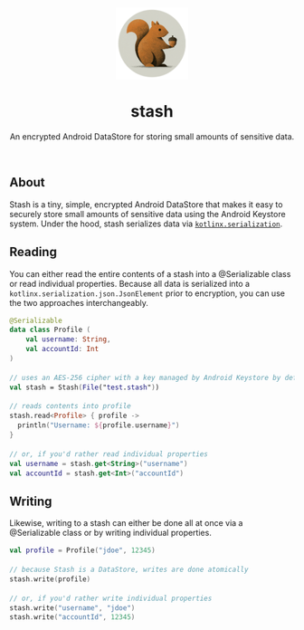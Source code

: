 <p align="center">
    <img width="128" src="icon.png" align="center" alt="Stash" />
    <h1 align="center">stash</h1>
    <p align="center">An encrypted Android DataStore for storing small amounts of sensitive data.</p>
    <p><br/></p>
</p>

## About
Stash is a tiny, simple, encrypted Android DataStore that makes it easy to securely store small amounts of sensitive data using the Android Keystore system. Under the hood, stash serializes data via [`kotlinx.serialization`](https://github.com/Kotlin/kotlinx.serialization/blob/master/docs/serialization-guide.md).

## Reading
You can either read the entire contents of a stash into a @Serializable class or read individual properties. Because all data is serialized into a `kotlinx.serialization.json.JsonElement` prior to encryption, you can use the two approaches interchangeably.
```kotlin
@Serializable
data class Profile (
    val username: String,
    val accountId: Int
)

// uses an AES-256 cipher with a key managed by Android Keystore by default
val stash = Stash(File("test.stash"))

// reads contents into profile
stash.read<Profile> { profile ->
  println("Username: ${profile.username}")
}

// or, if you'd rather read individual properties
val username = stash.get<String>("username")
val accountId = stash.get<Int>("accountId")
```

## Writing
Likewise, writing to a stash can either be done all at once via a @Serializable class or by writing individual properties.
```kotlin
val profile = Profile("jdoe", 12345)

// because Stash is a DataStore, writes are done atomically
stash.write(profile)

// or, if you'd rather write individual properties
stash.write("username", "jdoe")
stash.write("accountId", 12345)
```
